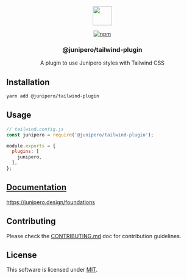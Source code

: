 <div align="center">

<picture>
  <source media="(prefers-color-scheme: dark)" srcset="https://cdn.junipero.design/v3/logo/junipero-logo-dark.svg" />
  <img src="https://cdn.junipero.design/v3/logo/junipero-logo.svg" height="50" />
</picture>

<br />

[![npm](https://img.shields.io/npm/v/@junipero/tailwind-plugin.svg)](https://www.npmjs.com/package/@junipero/tailwind-plugin)

<h3>@junipero/tailwind-plugin</h3>
<p>A plugin to use Junipero styles with Tailwind CSS</p>

</div>

## Installation

```bash
yarn add @junipero/tailwind-plugin
```

## Usage

```javascript
// tailwind.config.js
const junipero = require('@junipero/tailwind-plugin');

module.exports = {
  plugins: [
    junipero,
  ],
};
```

## [Documentation](https://junipero.design/foundations)

https://junipero.design/foundations

## Contributing

Please check the [CONTRIBUTING.md](https://github.com/p3ol/junipero/tree/master/CONTRIBUTING.md) doc for contribution guidelines.

## License

This software is licensed under [MIT](https://github.com/p3ol/junipero/tree/master/LICENSE).
